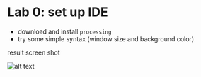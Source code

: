 # Lab 0: set up IDE
* download and install `processing`
* try some simple syntax (window size and background color)

result screen shot

![alt text](image.png=50%x)
